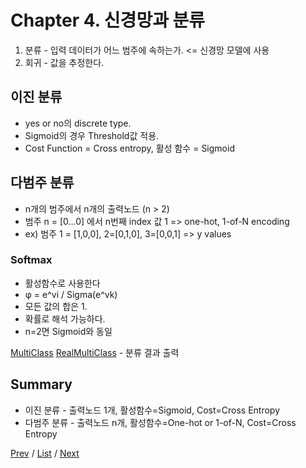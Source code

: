 Chapter 4. 신경망과 분류
==========================

1. 분류 - 입력 데이터가 어느 범주에 속하는가. <= 신경망 모델에 사용
2. 회귀 - 값을 추정한다.

## 이진 분류
+ yes or no의 discrete type.
+ Sigmoid의 경우 Threshold값 적용.
+ Cost Function = Cross entropy, 활성 함수 = Sigmoid

## 다범주 분류
+ n개의 범주에서 n개의 출력노드 (n > 2)
+ 범주 n = [0...0] 에서 n번째 index 값 1 => one-hot, 1-of-N encoding
+ ex) 범주 1 = [1,0,0], 2=[0,1,0], 3=[0,0,1] => y values

### Softmax
+ 활성함수로 사용한다
+ φ = e^vi / Sigma(e^vk)
+ 모든 값의 합은 1.
+ 확률로 해석 가능하다.
+ n=2면 Sigmoid와 동일

[MultiClass](MultiClass.py)
[RealMultiClass](RealMultiClass.py) - 분류 결과 출력

## Summary
+ 이진 분류    - 출력노드 1개, 활성함수=Sigmoid, Cost=Cross Entropy
+ 다범주 분류  - 출력노드 n개, 활성함수=One-hot or 1-of-N, Cost=Cross Entropy

[Prev](../ch3_Multi_Layer_Network/multi_layer_network) / [List]( ../readme.md) / [Next](../ch5_Deep_Learning/deep_learning.md)